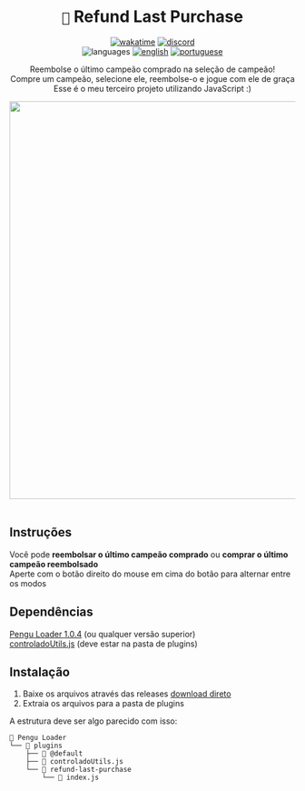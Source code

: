 <div align="center">

# `🐧` Refund Last Purchase <br> 

[![wakatime](https://wakatime.com/badge/github/controlado/refund-last-purchase.svg)](https://wakatime.com/@programador/projects/mllzfbmkas)
[![discord](https://img.shields.io/badge/Discord-%235865F2.svg?style=flat&logo=discord&logoColor=white&color=blue)](https://discordapp.com/users/854886148455399436) <br>
![languages](https://img.shields.io/badge/Documentation-gray)
[![english](https://img.shields.io/badge/-English-blue)](README.md)
[![portuguese](https://img.shields.io/badge/-Português%20Brasileiro-blue)](README.br.md)

Reembolse o último campeão comprado na seleção de campeão! <br>
Compre um campeão, selecione ele, reembolse-o e jogue com ele de graça <br>
Esse é o meu terceiro projeto utilizando JavaScript :)

<img src="https://github.com/controlado/refund-last-purchase/assets/71716568/18d0b945-6207-4fe9-a1a1-39a18f97786f" width="700" />

</div>
<br>

## Instruções

Você pode **reembolsar o último campeão comprado** ou **comprar o último campeão reembolsado** <br>
Aperte com o botão direito do mouse em cima do botão para alternar entre os modos

## Dependências

[Pengu Loader 1.0.4](https://github.com/PenguLoader/PenguLoader) (ou qualquer versão superior) <br>
[controladoUtils.js](https://github.com/controlado/pengu-plugins/blob/master/controladoUtils.js) (deve estar na pasta de plugins)

## Instalação

1. Baixe os arquivos através das releases [download direto](https://github.com/controlado/refund-last-purchase/releases/latest/download/refund-last-purchase.zip)
2. Extraia os arquivos para a pasta de plugins

A estrutura deve ser algo parecido com isso:
```
📂 Pengu Loader
└── 📂 plugins
    ├── 📂 @default
    ├── 📄 controladoUtils.js
    └── 📂 refund-last-purchase
        └── 📄 index.js
```
